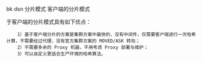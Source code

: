 bk dsn 分片模式 客户端的分片模式


于客户端的分片模式具有如下优点： 
    
        1）基于客户端分片的方案是集群方案中最快的，没有中间件，仅需要客户端进行一次哈希计算，不需要经过代理，没有官方集群方案的 MOVED/ASK 转向；
        2）不需要多余的 Proxy 机器，不用考虑 Proxy 部署与维护；
        3）可以自定义更适合生产环境的哈希算法。

 